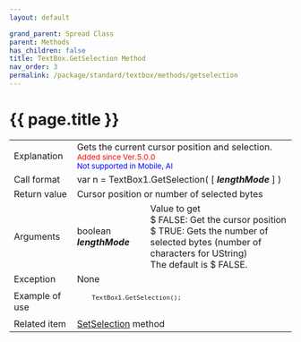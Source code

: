```yaml
---
layout: default

grand_parent: Spread Class
parent: Methods
has_children: false
title: TextBox.GetSelection Method
nav_order: 3
permalink: /package/standard/textbox/methods/getselection
---
```

# {{ page.title }}

<table>
  <tr>
    <td>Explanation</td>
    <td colspan="2">Gets the current cursor position and selection.<br><small><span style="color:red">Added since Ver.5.0.0</span></small><br><small><span style="color:blue">Not supported in Mobile, AI</span></small></td>
  </tr>
  <tr>
    <td>Call format</td>
    <td colspan="2">var n = TextBox1.GetSelection( [ <b><i>lengthMode</i></b> ] )</td>
  </tr>
  <tr>
    <td>Return value</td>
    <td colspan="2">Cursor position or number of selected bytes</td>
  </tr>  
  <tr>
    <td>Arguments</td>
    <td>boolean <b><i>lengthMode</i></b></td>
    <td>Value to get<br> $ FALSE: Get the cursor position<br> $ TRUE: Gets the number of selected bytes (number of characters for UString)<br> The default is $ FALSE.</td>
  </tr>
  <tr>
    <td>Exception</td>
    <td colspan="2">None</td>
  </tr>
  <tr>
    <td>Example of use</td>
    <td colspan="2"><code><pre>
    TextBox1.GetSelection();
    </pre></code></td>
  </tr>
  <tr>
    <td>Related item</td>
    <td colspan="2"><a href="/package/standard/textbox/methods/setselection">SetSelection</a> method</td>
  </tr>
</table>



